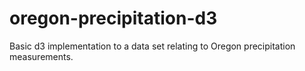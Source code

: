 # oregon-precipitation-d3
Basic d3 implementation to a data set relating to Oregon precipitation measurements.
